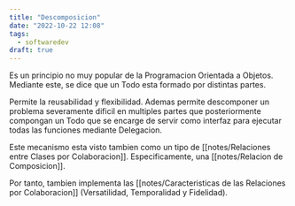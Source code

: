 ```yaml
---
title: "Descomposicion"
date: "2022-10-22 12:08"
tags: 
  - softwaredev
draft: true
---
```

Es un principio no muy popular de la Programacion Orientada a Objetos. Mediante este, se dice que un Todo esta formado por distintas partes.

Permite la reusabilidad y flexibilidad. Ademas permite descomponer un problema severamente dificil en multiples partes que posteriormente compongan un Todo que se encarge de servir como interfaz para ejecutar todas las funciones mediante Delegacion.

Este mecanismo esta visto tambien como un tipo de [[notes/Relaciones entre Clases por Colaboracion]]. Especificamente, una [[notes/Relacion de Composicion]].

Por tanto, tambien implementa las [[notes/Caracteristicas de las Relaciones por Colaboracion]] (Versatilidad, Temporalidad y Fidelidad).